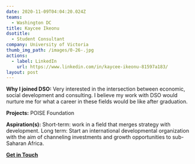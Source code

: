 ```yaml
---
date: 2020-11-09T04:04:20.024Z
teams:
  - Washington DC
title: Kaycee Ikeonu
dsotitle:
  - Student Consultant
company: University of Victoria
thumb_img_path: /images/0-26-.jpg
actions:
  - label: LinkedIn
    url: https://www.linkedin.com/in/kaycee-ikeonu-81597a183/
layout: post
---
```

**Why I joined DSO:** Very interested in the intersection between economic, social development and consulting. I believe my work with DSO would nurture me for what a career in these fields would be like after graduation.

**Projects:** POISE Foundation

**Aspiration(s):** Short-term: work in a field that merges strategy with development. Long term: Start an international developmental organization with the aim of channeling investments and growth opportunities to sub-Saharan Africa.

**[Get in Touch](mailto:kayceeikeonu@dsoglobal.org)**
